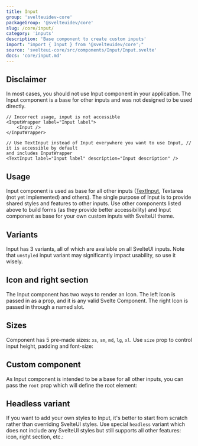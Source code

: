```yaml
---
title: Input
group: 'svelteuidev-core'
packageGroup: '@svelteuidev/core'
slug: /core/input/
category: 'inputs'
description: 'Base component to create custom inputs'
import: "import { Input } from '@svelteuidev/core';"
source: 'svelteui-core/src/components/Input/Input.svelte'
docs: 'core/input.md'
---
```


<script>
    import { Demo, InputDemos } from '@svelteuidev/demos';
    import { Heading } from 'components';
    import { Alert } from '@svelteuidev/core';
    import { InfoCircled } from 'radix-icons-svelte';
</script>

<Heading />

## Disclaimer

<Alert icon={InfoCircled}  title="Important" color="blue" >
   In most cases, you should not use Input component in your application. The Input component is a base for other inputs and was not designed to be used directly.
</Alert>

```svelte
// Incorrect usage, input is not accessible
<InputWrapper label="Input label">
	<Input />
</InputWrapper>

// Use TextInput instead of Input everywhere you want to use Input, // it is accessible by default
and includes InputWrapper
<TextInput label="Input label" description="Input description" />
```

## Usage

Input component is used as base for all other inputs ([TextInput](core/text-input), Textarea (not yet implemented) and others). The single purpose of Input is to provide shared styles and features to other inputs.
Use other components listed above to build forms (as they provide better accessibility) and Input component as base for your own custom inputs with SvelteUI theme.

<Demo demo={InputDemos.configurator} />

## Variants

Input has 3 variants, all of which are available on all SvelteUI inputs. Note that `unstyled` input variant may significantly impact usability, so use it wisely.

<Demo demo={InputDemos.variants} />

## Icon and right section

The Input component has two ways to render an Icon. The left Icon is passed in as a prop, and it is any valid Svelte Component. The right Icon is passed in through a named slot.

<Demo demo={InputDemos.sections} />

## Sizes

Component has 5 pre-made sizes: `xs`, `sm`, `md`, `lg`, `xl`. Use `size` prop to control input height, padding and font-size:

<Demo demo={InputDemos.sizes} />

## Custom component

As Input component is intended to be a base for all other inputs, you can pass the `root` prop which will define the root element:

<Demo demo={InputDemos.custom} />

## Headless variant

If you want to add your own styles to Input, it's better to start from scratch rather than overriding SvelteUI styles.
Use special `headless` variant which does not include any SvelteUI styles but still supports all other features: icon, right section, etc.:

<Demo demo={InputDemos.headless} />
